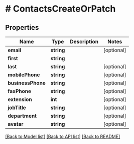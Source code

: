 # # ContactsCreateOrPatch

## Properties

Name | Type | Description | Notes
------------ | ------------- | ------------- | -------------
**email** | **string** |  | [optional]
**first** | **string** |  |
**last** | **string** |  | [optional]
**mobilePhone** | **string** |  | [optional]
**businessPhone** | **string** |  | [optional]
**faxPhone** | **string** |  | [optional]
**extension** | **int** |  | [optional]
**jobTitle** | **string** |  | [optional]
**department** | **string** |  | [optional]
**avatar** | **string** |  | [optional]

[[Back to Model list]](../../README.md#models) [[Back to API list]](../../README.md#endpoints) [[Back to README]](../../README.md)
